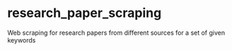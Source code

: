 # research_paper_scraping
Web scraping for research papers from different sources for a set of given keywords
